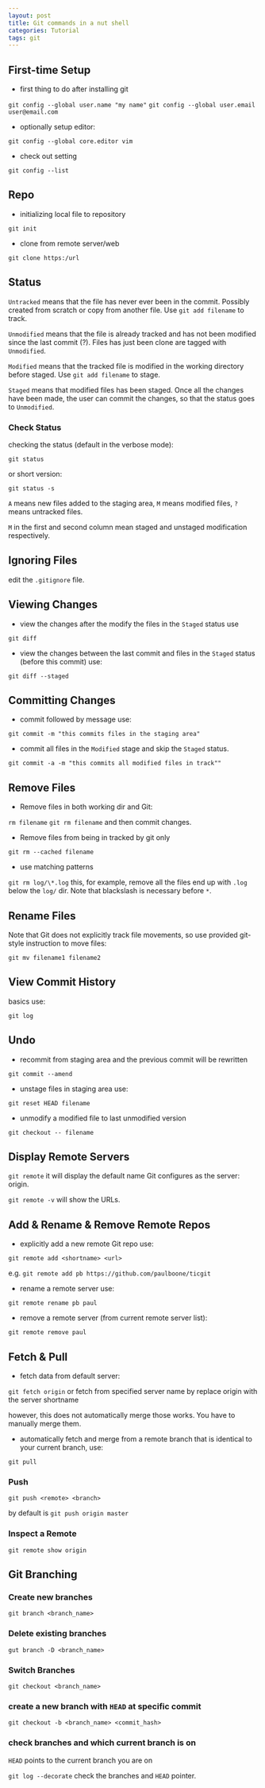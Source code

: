 ```yaml
---
layout: post
title: Git commands in a nut shell
categories: Tutorial
tags: git
---
```


## First-time Setup

-  first thing to do after installing git

`git config --global user.name "my name"`
`git config --global user.email user@email.com`

-  optionally setup editor:

`git config --global core.editor vim`

-  check out setting

`git config --list`

<!-- more -->
## Repo

-  initializing local file to repository

`git init`

-  clone from remote server/web

`git clone https:/url`

## Status

`Untracked` means that the file has never ever been in the commit. Possibly created from scratch or copy from another file. Use `git add filename` to track.

`Unmodified` means that the file is already tracked and has not been modified since the last commit (?). Files has just been clone are tagged with `Unmodified`. 

`Modified` means that the tracked file is modified in the working directory before staged. Use `git add filename` to stage.

`Staged` means that modified files has been staged. Once all the changes have been made, the user can commit the changes, so that the status goes to `Unmodified`.

### Check Status

checking the status (default in the verbose mode):

`git status`

or short version:

`git status -s`

`A` means new files added to the staging area, `M` means modified files, `?` means untracked files.

`M` in the first and second column mean staged and unstaged modification respectively. 

## Ignoring Files

edit the `.gitignore` file. 

## Viewing Changes

-  view the changes after the modify the files in the `Staged` status use 

`git diff`

-  view the changes between the last commit and files in the `Staged` status (before this commit) use:

`git diff --staged`

## Committing Changes

-  commit followed by message use:

`git commit -m "this commits files in the staging area"`

-  commit all files in the `Modified` stage and skip the `Staged` status.

`git commit -a -m "this commits all modified files in track""`

## Remove Files

-  Remove files in both working dir and Git:

`rm filename` 
`git rm filename` and then commit changes.

-  Remove files from being in tracked by git only

`git rm --cached filename`

-  use matching patterns

`git rm log/\*.log` this, for example, remove all the files end up with `.log` below  the `log/` dir. Note that blackslash is necessary before `*`.

## Rename Files

Note that Git does not explicitly track file movements, so use provided git-style instruction to move files:

`git mv filename1 filename2`

## View Commit History

basics use:

`git log`

## Undo

-  recommit from staging area and the previous commit will be rewritten

`git commit --amend`

-  unstage files in staging area use:

`git reset HEAD filename`

-  unmodify a modified file to last unmodified version

`git checkout -- filename`

## Display Remote Servers

`git remote` it will display the default name Git configures as the server: origin.

`git remote -v` will show the URLs.

## Add & Rename & Remove Remote Repos

-  explicitly add a new remote Git repo use:

`git remote add <shortname> <url>`

e.g. `git remote add pb https://github.com/paulboone/ticgit`

-  rename a remote server use:

`git remote rename pb paul`

-  remove a remote server (from current remote server list):

`git remote remove paul`

## Fetch & Pull

-  fetch data from default server:

`git fetch origin` or fetch from specified server name by replace origin with the server shortname

however, this does not automatically merge those works. You have to manually merge them.

-  automatically fetch and merge from a remote branch that is identical to your current branch, use:

`git pull`

### Push

`git push <remote> <branch>`

by default is `git push origin master`

### Inspect a Remote

`git remote show origin`

## Git Branching

### Create new branches

`git branch <branch_name>`

### Delete existing branches

`gut branch -D <branch_name>`

### Switch Branches

`git checkout <branch_name>`

### create a new branch with `HEAD` at specific commit 

`git checkout -b <branch_name> <commit_hash>`

### check branches and which current branch is on

`HEAD` points to the current branch you are on

`git log --decorate` check the branches and `HEAD` pointer.

